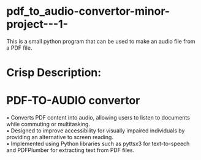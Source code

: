 # pdf_to_audio-convertor-minor-project---1-
This is a small python program that can be used to make an audio file from a PDF file.

# Crisp Description:

# PDF-TO-AUDIO convertor
• Converts PDF content into audio, allowing users to listen to documents while commuting or
multitasking.
<br>
• Designed to improve accessibility for visually impaired individuals by providing an alternative to
screen reading.
<br>
• Implemented using Python libraries such as pyttsx3 for text-to-speech and PDFPlumber for
extracting text from PDF files.
